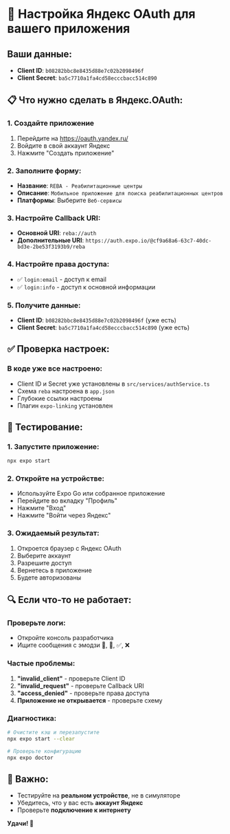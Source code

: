 # 🔐 Настройка Яндекс OAuth для вашего приложения

## Ваши данные:
- **Client ID**: `b08282bbc8e8435d88e7c02b2098496f`
- **Client Secret**: `ba5c7710a1fa4cd58ecccbacc514c890`

## 📋 Что нужно сделать в Яндекс.OAuth:

### 1. Создайте приложение
1. Перейдите на https://oauth.yandex.ru/
2. Войдите в свой аккаунт Яндекс
3. Нажмите "Создать приложение"

### 2. Заполните форму:
- **Название**: `REBA - Реабилитационные центры`
- **Описание**: `Мобильное приложение для поиска реабилитационных центров`
- **Платформы**: Выберите `Веб-сервисы`

### 3. Настройте Callback URI:
- **Основной URI**: `reba://auth`
- **Дополнительные URI**: `https://auth.expo.io/@cf9a68a6-63c7-40dc-bd3e-2be53f3193b9/reba`

### 4. Настройте права доступа:
- ✅ `login:email` - доступ к email
- ✅ `login:info` - доступ к основной информации

### 5. Получите данные:
- **Client ID**: `b08282bbc8e8435d88e7c02b2098496f` (уже есть)
- **Client Secret**: `ba5c7710a1fa4cd58ecccbacc514c890` (уже есть)

## ✅ Проверка настроек:

### В коде уже все настроено:
- Client ID и Secret уже установлены в `src/services/authService.ts`
- Схема `reba` настроена в `app.json`
- Глубокие ссылки настроены
- Плагин `expo-linking` установлен

## 🚀 Тестирование:

### 1. Запустите приложение:
```bash
npx expo start
```

### 2. Откройте на устройстве:
- Используйте Expo Go или собранное приложение
- Перейдите во вкладку "Профиль"
- Нажмите "Вход"
- Нажмите "Войти через Яндекс"

### 3. Ожидаемый результат:
1. Откроется браузер с Яндекс OAuth
2. Выберите аккаунт
3. Разрешите доступ
4. Вернетесь в приложение
5. Будете авторизованы

## 🔍 Если что-то не работает:

### Проверьте логи:
- Откройте консоль разработчика
- Ищите сообщения с эмодзи 🚀, 📱, ✅, ❌

### Частые проблемы:
1. **"invalid_client"** - проверьте Client ID
2. **"invalid_request"** - проверьте Callback URI
3. **"access_denied"** - проверьте права доступа
4. **Приложение не открывается** - проверьте схему

### Диагностика:
```bash
# Очистите кэш и перезапустите
npx expo start --clear

# Проверьте конфигурацию
npx expo doctor
```

## 📱 Важно:
- Тестируйте на **реальном устройстве**, не в симуляторе
- Убедитесь, что у вас есть **аккаунт Яндекс**
- Проверьте **подключение к интернету**

**Удачи! 🚀**

